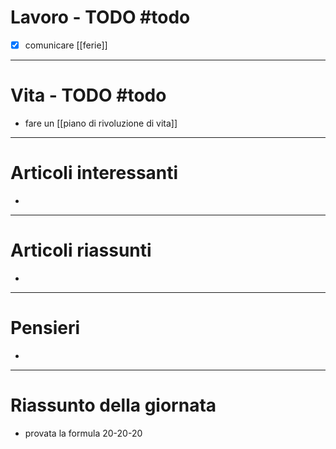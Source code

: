 # Lavoro - TODO #todo 
- [x] comunicare [[ferie]]
---

# Vita - TODO #todo 
- fare un [[piano di rivoluzione di vita]]

---

# Articoli interessanti
- 

---

# Articoli riassunti
- 

---

# Pensieri
- 

---

# Riassunto della giornata
- provata la formula 20-20-20